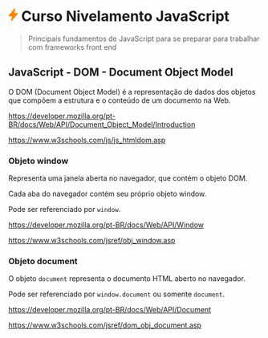 # ![DevSuperior logo](https://raw.githubusercontent.com/devsuperior/bds-assets/main/ds/devsuperior-logo-small.png) Curso Nivelamento JavaScript
>  Principais fundamentos de JavaScript para se preparar para trabalhar com frameworks front end

## JavaScript - DOM - Document Object Model

O DOM (Document Object Model) é a representação de dados dos objetos que compõem a estrutura e o conteúdo de um documento na Web.

https://developer.mozilla.org/pt-BR/docs/Web/API/Document_Object_Model/Introduction

https://www.w3schools.com/js/js_htmldom.asp

### Objeto window

Representa uma janela aberta no navegador, que contém o objeto DOM.

Cada aba do navegador contém seu próprio objeto window.

Pode ser referenciado por `window`.

https://developer.mozilla.org/pt-BR/docs/Web/API/Window

https://www.w3schools.com/jsref/obj_window.asp

### Objeto document

O objeto `document` representa o documento HTML aberto no navegador.

Pode ser referenciado por `window.document` ou somente `document`.

https://developer.mozilla.org/pt-BR/docs/Web/API/Document

https://www.w3schools.com/jsref/dom_obj_document.asp